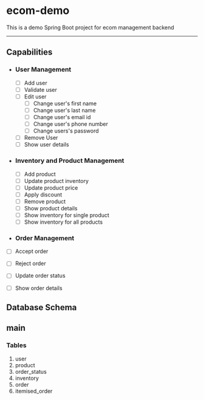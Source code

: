 
# ecom-demo

This is a demo Spring Boot project for ecom management backend

---

## Capabilities

- ### User Management
  - [ ] Add user
  - [ ] Validate user
  - [ ] Edit user
    - [ ] Change user's first name 
    - [ ] Change user's last name
    - [ ] Change user's email id
    - [ ] Change user's phone number 
    - [ ] Change users's password
  -  [ ] Remove User
  - [ ] Show user details

- ### Inventory and Product Management
  - [ ] Add product
  - [ ] Update product inventory 
  - [ ] Update product price
  - [ ] Apply discount
  - [ ] Remove product
  - [ ] Show product details
  - [ ] Show inventory for single product
  - [ ] Show inventory for all products

 - ### Order Management
  - [ ] Accept order
  - [ ] Reject order
  - [ ] Update order status
  - [ ] Show order details


## Database Schema

## main
### Tables
1. user
2. product
3. order_status
4. inventory
5. order
6. itemised_order
